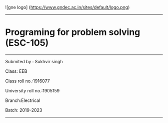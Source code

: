 ![gne logo] (https://www.gndec.ac.in/sites/default/logo.png)
_ _ _ _ _
 # Programing for problem solving (ESC-105)

_ _ _ _ _

Submited by : Sukhvir singh

Class: EEB

Class roll no.:1916077

University roll no.:1905159

Branch:Electrical 

Batch: 2019-2023

_ _ _ _ _

